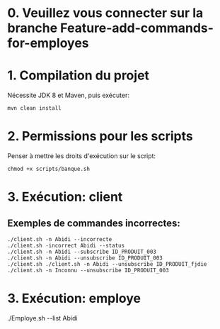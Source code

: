 # 0. Veuillez vous connecter sur la branche Feature-add-commands-for-employes

# 1. Compilation du projet
Nécessite JDK 8 et Maven, puis exécuter:
```
mvn clean install
```
# 2. Permissions pour les scripts
Penser à mettre les droits d'exécution sur le script:
```
chmod +x scripts/banque.sh
```

# 3. Exécution: client

## Exemples de commandes incorrectes:
```
./client.sh -n Abidi --incorrecte
./client.sh -incorrect Abidi --status
./client.sh -n Abidi --subscribe ID_PRODUIT_003
./client.sh -n Abidi --unsubscribe ID_PRODUIT_003
./client.sh ./client.sh -n Abidi --unsubscribe ID_PRODUIT_fjdie
./client.sh -n Inconnu --unsubscribe ID_PRODUIT_003
```

# 3. Exécution: employe
./Employe.sh --list Abidi


